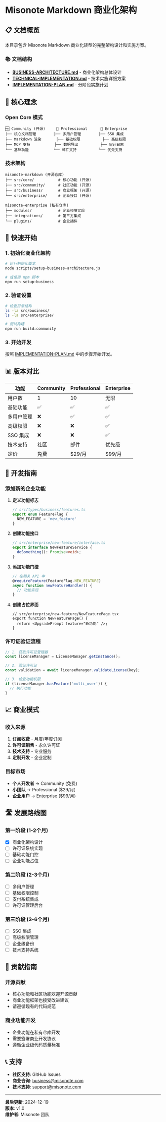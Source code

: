 # Misonote Markdown 商业化架构

## 📋 文档概览

本目录包含 Misonote Markdown 商业化转型的完整架构设计和实施方案。

### 📚 文档结构

- **[BUSINESS-ARCHITECTURE.md](./BUSINESS-ARCHITECTURE.md)** - 商业化架构总体设计
- **[TECHNICAL-IMPLEMENTATION.md](./TECHNICAL-IMPLEMENTATION.md)** - 技术实施详细方案
- **[IMPLEMENTATION-PLAN.md](./IMPLEMENTATION-PLAN.md)** - 分阶段实施计划

## 🎯 核心理念

### Open Core 模式
```
🆓 Community (开源)     💼 Professional      🏢 Enterprise
├── 核心文档管理        ├── 多用户管理        ├── SSO 集成
├── Markdown 渲染       ├── 基础权限          ├── 高级权限
├── MCP 支持           ├── 数据导出          ├── 审计日志
└── 基础功能           └── 邮件支持          └── 优先支持
```

### 技术架构
```
misonote-markdown (开源仓库)
├── src/core/           # 核心功能 (开源)
├── src/community/      # 社区功能 (开源)
├── src/business/       # 商业框架 (开源)
└── src/enterprise/     # 企业接口 (开源)

misonote-enterprise (私有仓库)
├── modules/            # 企业模块实现
├── integrations/       # 第三方集成
└── plugins/            # 企业插件
```

## 🚀 快速开始

### 1. 初始化商业化架构

```bash
# 运行初始化脚本
node scripts/setup-business-architecture.js

# 或使用 npm 脚本
npm run setup:business
```

### 2. 验证设置

```bash
# 检查目录结构
ls -la src/business/
ls -la src/enterprise/

# 测试构建
npm run build:community
```

### 3. 开始开发

按照 [IMPLEMENTATION-PLAN.md](./IMPLEMENTATION-PLAN.md) 中的步骤开始开发。

## 📊 版本对比

| 功能 | Community | Professional | Enterprise |
|------|-----------|--------------|------------|
| 用户数 | 1 | 10 | 无限 |
| 基础功能 | ✅ | ✅ | ✅ |
| 多用户管理 | ❌ | ✅ | ✅ |
| 高级权限 | ❌ | ❌ | ✅ |
| SSO 集成 | ❌ | ❌ | ✅ |
| 技术支持 | 社区 | 邮件 | 优先级 |
| 定价 | 免费 | $29/月 | $99/月 |

## 🔧 开发指南

### 添加新的企业功能

1. **定义功能标志**
   ```typescript
   // src/types/business/features.ts
   export enum FeatureFlag {
     NEW_FEATURE = 'new_feature'
   }
   ```

2. **创建功能接口**
   ```typescript
   // src/enterprise/new-feature/interface.ts
   export interface NewFeatureService {
     doSomething(): Promise<void>;
   }
   ```

3. **添加功能门控**
   ```typescript
   // 在相关 API 中
   @requireFeature(FeatureFlag.NEW_FEATURE)
   async function newFeatureHandler() {
     // 功能实现
   }
   ```

4. **创建占位界面**
   ```tsx
   // src/enterprise/new-feature/NewFeaturePage.tsx
   export function NewFeaturePage() {
     return <UpgradePrompt feature="新功能" />;
   }
   ```

### 许可证验证流程

```typescript
// 1. 获取许可证管理器
const licenseManager = LicenseManager.getInstance();

// 2. 验证许可证
const validation = await licenseManager.validateLicense(key);

// 3. 检查功能权限
if (licenseManager.hasFeature('multi_user')) {
  // 执行功能
}
```

## 📈 商业模式

### 收入来源
1. **订阅收费** - 月度/年度订阅
2. **许可证销售** - 永久许可证
3. **技术支持** - 专业服务
4. **定制开发** - 企业定制

### 目标市场
- **个人开发者** → Community (免费)
- **小团队** → Professional ($29/月)
- **企业用户** → Enterprise ($99/月)

## 🛣️ 发展路线图

### 第一阶段 (1-2个月)
- [x] 商业化架构设计
- [ ] 许可证系统实现
- [ ] 基础功能门控
- [ ] 企业功能占位

### 第二阶段 (2-3个月)
- [ ] 多用户管理
- [ ] 基础权限控制
- [ ] 支付系统集成
- [ ] 许可证管理后台

### 第三阶段 (3-6个月)
- [ ] SSO 集成
- [ ] 高级权限管理
- [ ] 企业级备份
- [ ] 技术支持系统

## 🤝 贡献指南

### 开源贡献
- 核心功能和社区功能欢迎开源贡献
- 商业功能框架也接受改进建议
- 请遵循现有的代码规范

### 商业功能开发
- 企业功能在私有仓库开发
- 需要签署商业开发协议
- 遵循企业级代码质量标准

## 📞 支持

- **社区支持**: GitHub Issues
- **商业咨询**: business@misonote.com
- **技术支持**: support@misonote.com

---

**最后更新**: 2024-12-19  
**版本**: v1.0  
**维护者**: Misonote 团队
